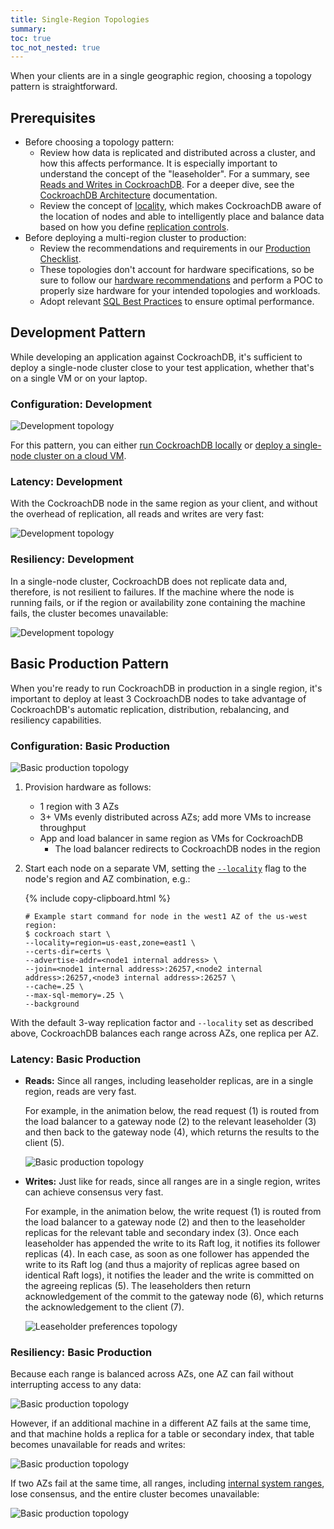 ```yaml
---
title: Single-Region Topologies
summary:
toc: true
toc_not_nested: true
---
```


When your clients are in a single geographic region, choosing a topology pattern is straightforward.

## Prerequisites

- Before choosing a topology pattern:
    - Review how data is replicated and distributed across a cluster, and how this affects performance. It is especially important to understand the concept of the "leaseholder". For a summary, see [Reads and Writes in CockroachDB](architecture/reads-and-writes-overview.html). For a deeper dive, see the [CockroachDB Architecture](architecture/overview.html) documentation.
    - Review the concept of [locality](start-a-node.html#locality), which makes CockroachDB aware of the location of nodes and able to intelligently place and balance data based on how you define [replication controls](configure-replication-zones.html).
- Before deploying a multi-region cluster to production:
    - Review the recommendations and requirements in our [Production Checklist](recommended-production-settings.html).
    - These topologies don't account for hardware specifications, so be sure to follow our [hardware recommendations](recommended-production-settings.html#hardware) and perform a POC to properly size hardware for your intended topologies and workloads.
    - Adopt relevant [SQL Best Practices](performance-best-practices-overview.html) to ensure optimal performance.

## Development Pattern

While developing an application against CockroachDB, it's sufficient to deploy a single-node cluster close to your test application, whether that's on a single VM or on your laptop.

### Configuration: Development

<img src="{{ 'images/v19.1/topology_development1.png' | relative_url }}" alt="Development topology" style="max-width:100%" />

For this pattern, you can either [run CockroachDB locally](start-a-local-cluster.html) or [deploy a single-node cluster on a cloud VM](manual-deployment.html).

### Latency: Development

With the CockroachDB node in the same region as your client, and without the overhead of replication, all reads and writes are very fast:

<img src="{{ 'images/v19.1/topology_development_latency.gif' | relative_url }}" alt="Development topology" style="max-width:100%" />

### Resiliency: Development

In a single-node cluster, CockroachDB does not replicate data and, therefore, is not resilient to failures. If the machine where the node is running fails, or if the region or availability zone containing the machine fails, the cluster becomes unavailable:

<img src="{{ 'images/v19.1/topology_development2.png' | relative_url }}" alt="Development topology" style="max-width:100%" />

## Basic Production Pattern

When you're ready to run CockroachDB in production in a single region, it's important to deploy at least 3 CockroachDB nodes to take advantage of CockroachDB's automatic replication, distribution, rebalancing, and resiliency capabilities.  

### Configuration: Basic Production

<img src="{{ 'images/v19.1/topology_basic_production1.png' | relative_url }}" alt="Basic production topology" style="max-width:100%" />

1. Provision hardware as follows:
    - 1 region with 3 AZs
    - 3+ VMs evenly distributed across AZs; add more VMs to increase throughput
    - App and load balancer in same region as VMs for CockroachDB
        - The load balancer redirects to CockroachDB nodes in the region

2. Start each node on a separate VM, setting the [`--locality`](start-a-node.html#locality) flag to the node's region and AZ combination, e.g.:

    {% include copy-clipboard.html %}
    ~~~ shell
    # Example start command for node in the west1 AZ of the us-west region:
    $ cockroach start \
    --locality=region=us-east,zone=east1 \
    --certs-dir=certs \
    --advertise-addr=<node1 internal address> \
    --join=<node1 internal address>:26257,<node2 internal address>:26257,<node3 internal address>:26257 \        
    --cache=.25 \
    --max-sql-memory=.25 \
    --background
    ~~~

With the default 3-way replication factor and `--locality` set as described above, CockroachDB balances each range across AZs, one replica per AZ.

### Latency: Basic Production

- **Reads:** Since all ranges, including leaseholder replicas, are in a single region, reads are very fast.

    For example, in the animation below, the read request (1) is routed from the load balancer to a gateway node (2) to the relevant leaseholder (3) and then back to the gateway node (4), which returns the results to the client (5).

    <img src="{{ 'images/v19.1/topology_basic_production_reads.gif' | relative_url }}" alt="Basic production topology" style="max-width:100%" />

- **Writes:** Just like for reads, since all ranges are in a single region, writes can achieve consensus very fast.

    For example, in the animation below, the write request (1) is routed from the load balancer to a gateway node (2) and then to the leaseholder replicas for the relevant table and secondary index (3). Once each leaseholder has appended the write to its Raft log, it notifies its follower replicas (4). In each case, as soon as one follower has appended the write to its Raft log (and thus a majority of replicas agree based on identical Raft logs), it notifies the leader and the write is committed on the agreeing replicas (5). The leaseholders then return acknowledgement of the commit to the gateway node (6), which returns the acknowledgement to the client (7).

    <img src="{{ 'images/v19.1/topology_basic_production_writes.gif' | relative_url }}" alt="Leaseholder preferences topology" style="max-width:100%" />

### Resiliency: Basic Production

Because each range is balanced across AZs, one AZ can fail without interrupting access to any data:

<img src="{{ 'images/v19.1/topology_basic_production_resiliency1.png' | relative_url }}" alt="Basic production topology" style="max-width:100%" />

However, if an additional machine in a different AZ fails at the same time, and that machine holds a replica for a table or secondary index, that table becomes unavailable for reads and writes:

<img src="{{ 'images/v19.1/topology_basic_production_resiliency2.png' | relative_url }}" alt="Basic production topology" style="max-width:100%" />

If two AZs fail at the same time, all ranges, including [internal system ranges](architecture/distribution-layer.html#monolithic-sorted-map-structure), lose consensus, and the entire cluster becomes unavailable:

<img src="{{ 'images/v19.1/topology_basic_production_resiliency3.png' | relative_url }}" alt="Basic production topology" style="max-width:100%" />
